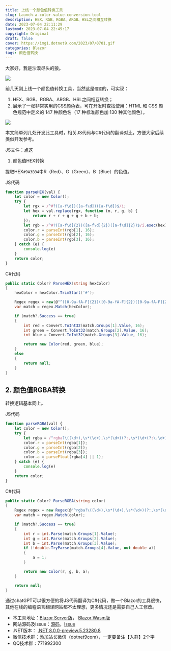 ```yaml
---
title: 上线一个颜色值转换工具
slug: Launch-a-color-value-conversion-tool
description: HEX、RGB、RGBA、ARGB、HSL之间相互转换
date: 2023-07-04 22:11:29
lastmod: 2023-07-04 22:49:17
copyright: Original
draft: false
cover: https://img1.dotnet9.com/2023/07/0701.gif
categories: Blazor
tags: 颜色值转换
---
```


大家好，我是沙漠尽头的狼。

![](https://img1.dotnet9.com/2023/07/0701.gif)

前几天刚上线一个颜色值转换工具，当然这是`借鉴`的，可实现：

1. HEX、RGB、RGBA、ARGB、HSL之间相互转换；
2. 展示了一张非常实用的CSS颜色表，可在开发时查找使用：HTML 和 CSS 颜色规范中定义的 147 种颜色名（17 种标准颜色加 130 种其他颜色）。

![](https://img1.dotnet9.com/2023/07/0702.png)

本文简单列几处开发此工具时，相关JS代码与C#代码的翻译对比，方便大家后续类似开发参考。

JS文件：[点这](https://sunpma.com/other/rgb/color_convert.js)

1. 颜色值HEX转换

提取HEX`#9A3B34`中R（Red）、G（Green）、B（Blue）的色值。

JS代码

```js
function parseHEX(val) {
    let color = new Color();
    try {
        let rgx = /^#?([a-f\d])([a-f\d])([a-f\d])$/i;
        let hex = val.replace(rgx, function (m, r, g, b) {
            return r + r + g + g + b + b;
        });
        let rgb = /^#?([a-f\d]{2})([a-f\d]{2})([a-f\d]{2})$/i.exec(hex);
        color.r = parseInt(rgb[1], 16);
        color.g = parseInt(rgb[2], 16);
        color.b = parseInt(rgb[3], 16);
    } catch (e) {
        console.log(e)
    }
    return color;
}
```

C#代码

```csharp
public static Color? ParseHEX(string hexColor)
{
    hexColor = hexColor.TrimStart('#');

    Regex regex = new(@"^([0-9a-fA-F]{2})([0-9a-fA-F]{2})([0-9a-fA-F]{2})$");
    var match = regex.Match(hexColor);

    if (match?.Success == true)
    {
        int red = Convert.ToInt32(match.Groups[1].Value, 16);
        int green = Convert.ToInt32(match.Groups[2].Value, 16);
        int blue = Convert.ToInt32(match.Groups[3].Value, 16);

        return new Color(red, green, blue);
    }
    else
    {
        return null;
    }
}
```

## 2. 颜色值RGBA转换

转换逻辑基本同上。

JS代码

```js
function parseRGBA(val) {
    let color = new Color();
    try {
        let rgba = /^rgba?\((\d+),\s*(\d+),\s*(\d+)(?:,\s*(\d+(?:\.\d+)?))?\)$/.exec(val);
        color.r = parseInt(rgba[1]);
        color.g = parseInt(rgba[2]);
        color.b = parseInt(rgba[3]);
        color.a = parseFloat(rgba[4] || 1);
    } catch (e) {
        console.log(e)
    }
    return color;
}
```

C#代码

```csharp
public static Color? ParseRGBA(string color)
{
    Regex regex = new Regex(@"^rgba?\((\d+),\s*(\d+),\s*(\d+)(?:,\s*(\d+(?:\.\d+)?))?\)$");
    var match = regex.Match(color);

    if (match?.Success == true)
    {
        int r = int.Parse(match.Groups[1].Value);
        int g = int.Parse(match.Groups[2].Value);
        int b = int.Parse(match.Groups[3].Value);
        if (!double.TryParse(match.Groups[4].Value, out double a))
        {
            a = 1;
        }

        return new Color(r, g, b, a);
    }

    return null;
}
```

通过chatGPT可以很方便的将JS代码翻译为C#代码，做一个Blazor的工具很快，其他在线的编程语言翻译网站都不太理想，更多情况还是需要自己人工修改。

- 本工具地址：[Blazor Server版](https://dotonet9.com/tools/rgb)， [Blazor Wasm版](https://dotnetools.com/tools/rgb)
- 网站源码及Issue：[源码](https://github.com/dotnet9/Dotnet9)，[Issue](https://github.com/dotnet9/Dotnet9/issues)
- .NET版本： [.NET 8.0.0-preview.5.23280.8](https://dotnet.microsoft.com/zh-cn/download/dotnet/8.0)
- 微信技术群：添加站长微信（dotnet9com），一定要备注【入群】2个字
- QQ技术群：771992300
